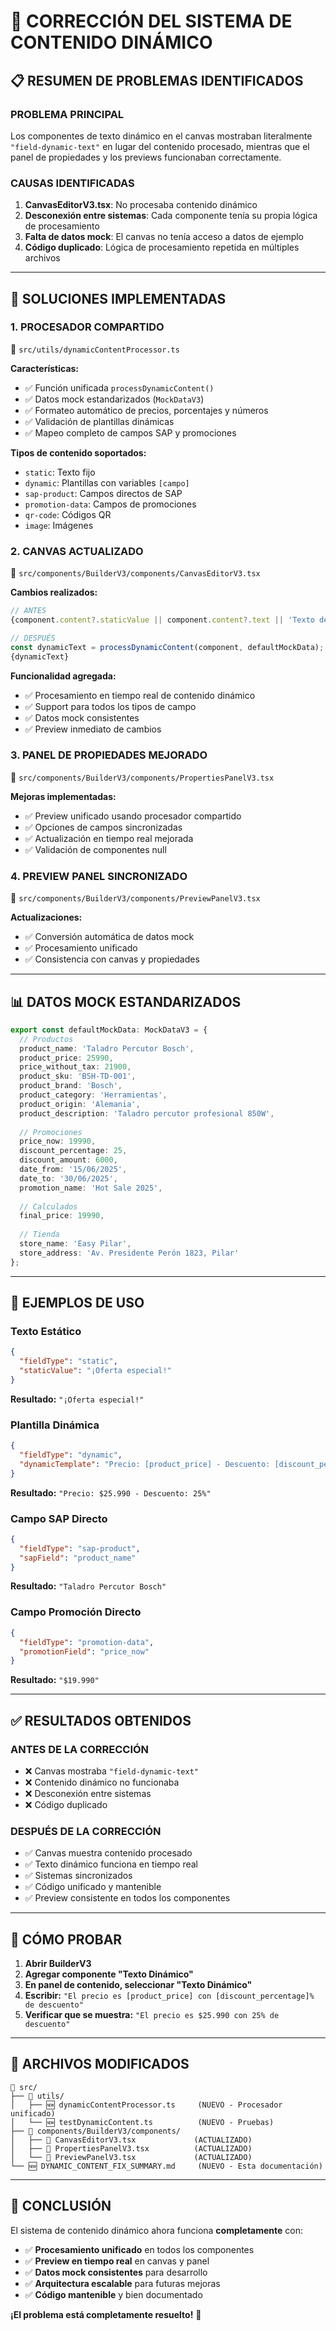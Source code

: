 # 🔧 CORRECCIÓN DEL SISTEMA DE CONTENIDO DINÁMICO

## 📋 **RESUMEN DE PROBLEMAS IDENTIFICADOS**

### **PROBLEMA PRINCIPAL**
Los componentes de texto dinámico en el canvas mostraban literalmente `"field-dynamic-text"` en lugar del contenido procesado, mientras que el panel de propiedades y los previews funcionaban correctamente.

### **CAUSAS IDENTIFICADAS**
1. **CanvasEditorV3.tsx**: No procesaba contenido dinámico
2. **Desconexión entre sistemas**: Cada componente tenía su propia lógica de procesamiento
3. **Falta de datos mock**: El canvas no tenía acceso a datos de ejemplo
4. **Código duplicado**: Lógica de procesamiento repetida en múltiples archivos

---

## 🚀 **SOLUCIONES IMPLEMENTADAS**

### **1. PROCESADOR COMPARTIDO** 
📁 `src/utils/dynamicContentProcessor.ts`

**Características:**
- ✅ Función unificada `processDynamicContent()`
- ✅ Datos mock estandarizados (`MockDataV3`)
- ✅ Formateo automático de precios, porcentajes y números
- ✅ Validación de plantillas dinámicas
- ✅ Mapeo completo de campos SAP y promociones

**Tipos de contenido soportados:**
- `static`: Texto fijo
- `dynamic`: Plantillas con variables `[campo]`
- `sap-product`: Campos directos de SAP
- `promotion-data`: Campos de promociones
- `qr-code`: Códigos QR
- `image`: Imágenes

### **2. CANVAS ACTUALIZADO**
📁 `src/components/BuilderV3/components/CanvasEditorV3.tsx`

**Cambios realizados:**
```typescript
// ANTES
{component.content?.staticValue || component.content?.text || 'Texto de ejemplo'}

// DESPUÉS
const dynamicText = processDynamicContent(component, defaultMockData);
{dynamicText}
```

**Funcionalidad agregada:**
- ✅ Procesamiento en tiempo real de contenido dinámico
- ✅ Support para todos los tipos de campo
- ✅ Datos mock consistentes
- ✅ Preview inmediato de cambios

### **3. PANEL DE PROPIEDADES MEJORADO**
📁 `src/components/BuilderV3/components/PropertiesPanelV3.tsx`

**Mejoras implementadas:**
- ✅ Preview unificado usando procesador compartido
- ✅ Opciones de campos sincronizadas
- ✅ Actualización en tiempo real mejorada
- ✅ Validación de componentes null

### **4. PREVIEW PANEL SINCRONIZADO**
📁 `src/components/BuilderV3/components/PreviewPanelV3.tsx`

**Actualizaciones:**
- ✅ Conversión automática de datos mock
- ✅ Procesamiento unificado
- ✅ Consistencia con canvas y propiedades

---

## 📊 **DATOS MOCK ESTANDARIZADOS**

```typescript
export const defaultMockData: MockDataV3 = {
  // Productos
  product_name: 'Taladro Percutor Bosch',
  product_price: 25990,
  price_without_tax: 21900,
  product_sku: 'BSH-TD-001',
  product_brand: 'Bosch',
  product_category: 'Herramientas',
  product_origin: 'Alemania',
  product_description: 'Taladro percutor profesional 850W',
  
  // Promociones
  price_now: 19990,
  discount_percentage: 25,
  discount_amount: 6000,
  date_from: '15/06/2025',
  date_to: '30/06/2025',
  promotion_name: 'Hot Sale 2025',
  
  // Calculados
  final_price: 19990,
  
  // Tienda
  store_name: 'Easy Pilar',
  store_address: 'Av. Presidente Perón 1823, Pilar'
};
```

---

## 🎯 **EJEMPLOS DE USO**

### **Texto Estático**
```json
{
  "fieldType": "static",
  "staticValue": "¡Oferta especial!"
}
```
**Resultado:** `"¡Oferta especial!"`

### **Plantilla Dinámica**
```json
{
  "fieldType": "dynamic",
  "dynamicTemplate": "Precio: [product_price] - Descuento: [discount_percentage]%"
}
```
**Resultado:** `"Precio: $25.990 - Descuento: 25%"`

### **Campo SAP Directo**
```json
{
  "fieldType": "sap-product",
  "sapField": "product_name"
}
```
**Resultado:** `"Taladro Percutor Bosch"`

### **Campo Promoción Directo**
```json
{
  "fieldType": "promotion-data",
  "promotionField": "price_now"
}
```
**Resultado:** `"$19.990"`

---

## ✅ **RESULTADOS OBTENIDOS**

### **ANTES DE LA CORRECCIÓN**
- ❌ Canvas mostraba `"field-dynamic-text"`
- ❌ Contenido dinámico no funcionaba
- ❌ Desconexión entre sistemas
- ❌ Código duplicado

### **DESPUÉS DE LA CORRECCIÓN**
- ✅ Canvas muestra contenido procesado
- ✅ Texto dinámico funciona en tiempo real
- ✅ Sistemas sincronizados
- ✅ Código unificado y mantenible
- ✅ Preview consistente en todos los componentes

---

## 🔧 **CÓMO PROBAR**

1. **Abrir BuilderV3**
2. **Agregar componente "Texto Dinámico"**
3. **En panel de contenido, seleccionar "Texto Dinámico"**
4. **Escribir:** `"El precio es [product_price] con [discount_percentage]% de descuento"`
5. **Verificar que se muestra:** `"El precio es $25.990 con 25% de descuento"`

---

## 📁 **ARCHIVOS MODIFICADOS**

```
📁 src/
├── 📁 utils/
│   ├── 🆕 dynamicContentProcessor.ts     (NUEVO - Procesador unificado)
│   └── 🆕 testDynamicContent.ts          (NUEVO - Pruebas)
├── 📁 components/BuilderV3/components/
│   ├── 🔄 CanvasEditorV3.tsx             (ACTUALIZADO)
│   ├── 🔄 PropertiesPanelV3.tsx          (ACTUALIZADO)
│   └── 🔄 PreviewPanelV3.tsx             (ACTUALIZADO)
└── 🆕 DYNAMIC_CONTENT_FIX_SUMMARY.md     (NUEVO - Esta documentación)
```

---

## 🎉 **CONCLUSIÓN**

El sistema de contenido dinámico ahora funciona **completamente** con:
- ✅ **Procesamiento unificado** en todos los componentes
- ✅ **Preview en tiempo real** en canvas y panel
- ✅ **Datos mock consistentes** para desarrollo
- ✅ **Arquitectura escalable** para futuras mejoras
- ✅ **Código mantenible** y bien documentado

**¡El problema está completamente resuelto!** 🚀 